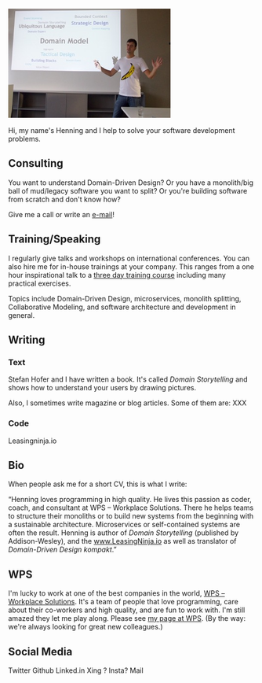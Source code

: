 ![Henning Schwentner giving a presentation](images/henning-presenting.jpg)

Hi, my name's Henning and I help to solve your software development problems.

## Consulting

You want to understand Domain-Driven Design?
Or you have a monolith/big ball of mud/legacy software you want to split?
Or you're building software from scratch and don't know how?

Give me a call or write an [e-mail](hs@wps.de)!

## Training/Speaking

I regularly give talks and workshops on international conferences.
You can also hire me for in-house trainings at your company.
This ranges from a one hour inspirational talk to a [three day training course]() including many practical exercises.

Topics include Domain-Driven Design, microservices, monolith splitting, Collaborative Modeling, and software architecture and development in general.

## Writing

### Text

Stefan Hofer and I have written a book. It's called *Domain Storytelling* and shows how to understand your users by drawing pictures.

Also, I sometimes write magazine or blog  articles.
Some of them are: XXX

### Code

Leasingninja.io

## Bio

When people ask me for a short CV, this is what I write:

“Henning loves programming in high quality. He lives this passion as coder, coach, and consultant at WPS – Workplace Solutions. There he helps teams to structure their monoliths or to build new systems from the beginning with a sustainable architecture. Microservices or self-contained systems are often the result. Henning is author of *Domain Storytelling* (published by Addison-Wesley), and the www.LeasingNinja.io as well as translator of *Domain-Driven Design kompakt*.”

## WPS

I'm lucky to work at one of the best companies in the world, [WPS – Workplace Solutions](https://wps.de).
It's a team of people that love programming, care about their co-workers and high quality, and are fun to work with.
I'm still amazed they let me play along.
Please see [my page at WPS](https://www.wps.de/hs).
(By the way: we're always looking for great new colleagues.)

## Social Media

Twitter
Github
Linked.in
Xing ?
Insta?
Mail
